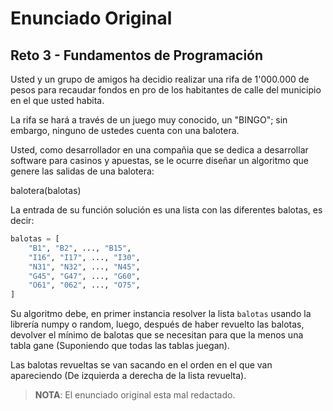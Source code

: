 # Enunciado Original

## Reto 3 - Fundamentos de Programación

Usted y un grupo de amigos ha decidio realizar una rifa de
1'000.000 de pesos para recaudar fondos en pro de los habitantes
de calle del municipio en el que usted habita.

La rifa se hará a través de un juego muy conocido, un "BINGO"; sin
embargo, ninguno de ustedes cuenta con una balotera.

Usted, como desarrollador en una compañia que se dedica a desarrollar
software para casinos y apuestas, se le ocurre diseñar un algoritmo
que genere las salidas de una balotera:

balotera(balotas)

La entrada de su función solución es una lista con las diferentes balotas,
es decir:

```python
balotas = [
    "B1", "B2", ..., "B15",
    "I16", "I17", ..., "I30",
    "N31", "N32", ..., "N45",
    "G45", "G47", ..., "G60",
    "O61", "062", ..., "O75",
]
```

Su algoritmo debe, en primer instancia resolver la lista `balotas` usando
la librería numpy o random, luego, después de haber revuelto las balotas,
devolver el mínimo de balotas que se necesitan para que la menos una tabla
gane (Suponiendo que todas las tablas juegan).

Las balotas revueltas se van sacando en el orden en el que van apareciendo
(De izquierda a derecha de la lista revuelta).

> __**NOTA**__: El enunciado original esta mal redactado.
